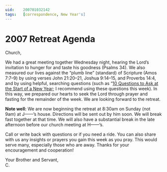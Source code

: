 ```yaml
---
uid:	200701032142
tags:	[correspondence, New Year's]
---
```

  
# 2007 Retreat Agenda

Church,

We had a great meeting together Wednesday night, hearing the Lord’s invitation to hunger for and taste his goodness (Psalms 34). We also measured our lives against the “plumb line” (standard) of Scripture (Amos 7:7–9) by using verses John 21:20–21, Joshua 9:14–15, and Proverbs 14:4, and by using helpful, searching questions (such as “[10 Questions to Ask at the Start of a New Year](http://biblicalspirituality.org/10-questions-to-ask-at-the-start-of-a-new-year-or-on-your-birthday/); I recommend using these questions this week). In this way, we prepared our hearts to seek the Lord through prayer and fasting for the remainder of the week. We are looking forward to the retreat.

**Note well:** We are now beginning the retreat at 8:30am on Sunday (not 9am) at J——’s house. Directions will be sent out by him soon. We will break fast together at that time. We will also have a substantial break in the late afternoon before our church meeting at H——’s.

Call or write back with questions or if you need a ride. You can also share with us any insights or prayers you gain this week as you pray. This would serve many, especially those who are away. Thanks for your encouragement and cooperation!

Your Brother and Servant,  
C.
